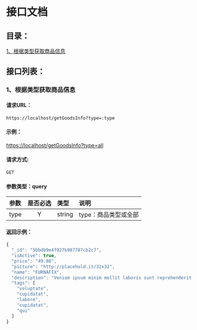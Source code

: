 # 接口文档
## 目录：

[1、根据类型获取商品信息](#2根据类型获取商品信息)<br/>

## 接口列表：

### 1、根据类型获取商品信息

#### 请求URL：
```
https://localhost/getGoodsInfo?type=:type
```

#### 示例：
[https://localhost/getGoodsInfo?type=all](https://localhost/getGoodsInfo?type=all)

#### 请求方式:
```
GET
```

#### 参数类型：query

|参数|是否必选|类型|说明|
|:-----|:-------:|:-----|:-----|
|type|Y|string|type：商品类型或全部|

#### 返回示例：

```javascript
{
  "_id": "5bbdb9e4f927b987787cb2c7",
  "isActive": true,
  "price": "49.88",
  "picture": "http://placehold.it/32x32",
  "name": "FURNAFIX",
  "description": "Veniam ipsum minim mollit laboris sunt reprehenderit dolor amet dolor aute aute amet irure eu. Laborum in sit nulla quis incididunt eu nisi non pariatur. Commodo deserunt dolore exercitation proident sint est fugiat Lorem est irure ex ut ad. Id officia quis non mollit esse velit nisi est et culpa commodo anim irure. Dolor adipisicing magna occaecat veniam occaecat aliqua culpa labore ipsum eu excepteur dolore nulla nulla. Et exercitation est consequat eiusmod quis adipisicing nisi. Ad nulla cillum magna commodo pariatur duis reprehenderit nulla incididunt voluptate et deserunt amet et.",
  "tags": [
    "voluptate",
    "cupidatat",
    "labore",
    "cupidatat",
    "qui"
  ]
}
```

